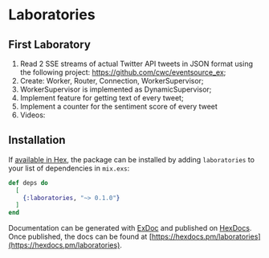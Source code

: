 # Laboratories

## First Laboratory

1. Read 2 SSE streams of actual Twitter API tweets in JSON format using the following project: https://github.com/cwc/eventsource_ex;
2. Create: Worker, Router, Connection, WorkerSupervisor;
3. WorkerSupervisor is implemented as DynamicSupervisor;
4. Implement feature for getting text of every tweet;
5. Implement a counter for the sentiment score of every tweet
5. Videos:

## Installation

If [available in Hex](https://hex.pm/docs/publish), the package can be installed
by adding `laboratories` to your list of dependencies in `mix.exs`:

```elixir
def deps do
  [
    {:laboratories, "~> 0.1.0"}
  ]
end
```

Documentation can be generated with [ExDoc](https://github.com/elixir-lang/ex_doc)
and published on [HexDocs](https://hexdocs.pm). Once published, the docs can
be found at [https://hexdocs.pm/laboratories](https://hexdocs.pm/laboratories).


